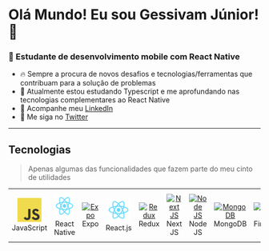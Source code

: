 # Olá Mundo! Eu sou Gessivam Júnior! 👋

### 📱 Estudante de desenvolvimento mobile com React Native
- 🔥 Sempre a procura de novos desafios e tecnologias/ferramentas que contribuam para a solução de problemas  
- 🌱 Atualmente estou estudando Typescript e me aprofundando nas tecnologias complementares ao React Native
- 💼 Acompanhe meu [LinkedIn](https://www.linkedin.com/in/gessivam-j%C3%BAnior-0a2b7b1a8/)
- 💬 Me siga no [Twitter](https://twitter.com/junio_dev)


-----



## Tecnologias
> Apenas algumas das funcionalidades que fazem parte do meu cinto de utilidades
<table align="center">
  <tr>
    <td align="center" width="96" height="100">
      <a href="#suhailkakar-tech">
        <img src="https://raw.githubusercontent.com/github/explore/80688e429a7d4ef2fca1e82350fe8e3517d3494d/topics/javascript/javascript.png" width="48" height="48" alt="JavaScript" />
      </a>
      <br>JavaScript
    </td>   
    <td align="center" width="96">
      <a href="#suhailkakar-tech">
        <img src="https://raw.githubusercontent.com/github/explore/80688e429a7d4ef2fca1e82350fe8e3517d3494d/topics/react/react.png" width="48" height="48" alt="React" />
      </a>
      <br>React Native
    </td>
    <td align="center" width="96">
      <a href="#suhailkakar-tech">
        <img src="https://avatars.githubusercontent.com/u/12504344?s=200&v=4 width="48" height="48" alt="Expo" />
      </a>
      <br>Expo
    </td>
    <td align="center" width="96">
      <a href="#suhailkakar-tech">
        <img src="https://raw.githubusercontent.com/github/explore/80688e429a7d4ef2fca1e82350fe8e3517d3494d/topics/react/react.png" width="48" height="48" alt="React" />
      </a>
      <br>React.js
    </td>
      <td align="center" width="96"> 
      <a href="#suhailkakar-tech" >
        <img src="https://avatars.githubusercontent.com/u/13142323?s=200&v=4" width="48" height="48" alt="Redux" />
      </a>
      <br>Redux
    </td>
    <td align="center" width="96"> 
      <a href="#suhailkakar-tech" >
        <img src="https://camo.githubusercontent.com/92ec9eb7eeab7db4f5919e3205918918c42e6772562afb4112a2909c1aaaa875/68747470733a2f2f6173736574732e76657263656c2e636f6d2f696d6167652f75706c6f61642f76313630373535343338352f7265706f7369746f726965732f6e6578742d6a732f6e6578742d6c6f676f2e706e67" width="48" height="48" alt="Next JS" />
      </a>
      <br>Next JS
    </td>                                                                                                                      
    <td align="center" width="96">
      <a href="#suhailkakar-tech">
        <img src="https://avatars.githubusercontent.com/u/9950313?s=200&v=4" width="48" height="48" alt="Node JS" />
      </a>
      <br>Node JS
    </td>
     <td align="center" width="96"> 
      <a href="#suhailkakar-tech" >
        <img src="https://avatars.githubusercontent.com/u/45120?s=200&v=4" width="48" height="48" alt="Mongo DB" />
      </a>
      <br>MongoDB
    </td>
   <td align="center" width="96">
      <a href="#suhailkakar-tech">
        <img src="https://avatars.githubusercontent.com/u/1335026?s=200&v=4" width="48" height="48" alt="Firebase" />
      </a>
      <br>Firebase
    </td>
     <td align="center" width="96">
      <a href="#suhailkakar-tech" >
        <img src="https://avatars.githubusercontent.com/u/54469796?s=200&v=4" width="48" height="48" alt="Supabase" />
      </a>
      <br>Supabase
    </td>
   <td align="center" width="96">
      <a href="#suhailkakar-tech" >
        <img src="https://avatars.githubusercontent.com/u/18133?s=200&v=4" width="48" height="48" alt="Git" />
      </a>
      <br>Git
    </td>
  </tr>                                                                                                      
</table>
